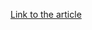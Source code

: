 [Link to the article](https://yoroi.company/research/hunting-cyber-evil-ratels-from-the-targeted-attacks-to-the-widespread-usage-of-brute-ratel/)
